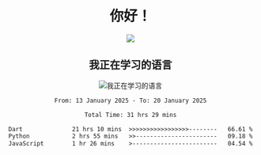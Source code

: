 <div align="center">
<h1>你好！</h1>
  
<a href="https://github.com/ikun0014">
    <img align="center" src="https://github-readme-stats-sigma-five.vercel.app/api?username=ikun0014&include_all_commits=true&show_icons=true&count_private=true&locale=cn&bg_color=0,EC6C6C,FFD479,FFFC79,73FA79,73FDFF,D783FF" />
  </a>
</div>

<div align="center">
<h2>我正在学习的语言</h2>
  
![我正在学习的语言](https://skillicons.dev/icons?i=python,nodejs,vue,html,dart)

</div>

<div align="center">
<!--START_SECTION:waka-->

```txt
From: 13 January 2025 - To: 20 January 2025

Total Time: 31 hrs 29 mins

Dart              21 hrs 10 mins  >>>>>>>>>>>>>>>>>--------   66.61 %
Python            2 hrs 55 mins   >>-----------------------   09.18 %
JavaScript        1 hr 26 mins    >------------------------   04.54 %
```

<!--END_SECTION:waka-->

</div>
